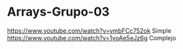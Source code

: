 # Arrays-Grupo-03
https://www.youtube.com/watch?v=ymbFCc752ok   Simple
https://www.youtube.com/watch?v=1yoAe5eJz6g   Complejo
